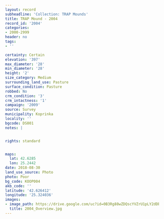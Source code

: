 ```yaml
---
layout: record
subheadline: 'Collection: TRAP Mounds'
title: TRAP Mound - 2004
record_id: '2004'
categories:
- 2000-2999
header: no
tags:
- ''

certainty: Certain
elevation: '397'
max_diameter: '28'
min_diameter: '28'
height: '2'
size_category: Medium
surrounding_land_use: Pasture
surface_condition: Pasture
robbed: No
crm_condition: '3'
crm_intactness: '1'
campaign: '2009'
source: Survey
municipality: Koprinka
locality: ''
bgcode: DS001
notes: |


rights: standard


maps:
  lat: 42.6285
  lon: 25.2442
date: 2018-08-30
land_use_source: Photo
photo: Poor
bg_code: KOOP004
akb_code: ''
latitude: '42.626412'
longitude: '25.324036'
images:
- image_path: https://drive.google.com/uc?id=0B3Rg88wZDQscYVZrU1pLY2dDbXc
  title: 2004_Overview.jpg
---
```

